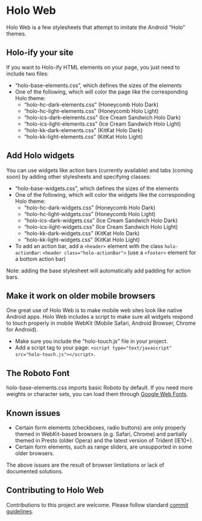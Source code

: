 # Holo Web

Holo Web is a few stylesheets that attempt to imitate the Android “Holo” themes.


## Holo-ify your site
If you want to Holo-ify HTML elements on your page, you just need to include two files:
* “holo-base-elements.css”, which defines the sizes of the elements
* One of the following, which will color the page like the corresponding Holo theme:
    - “holo-hc-dark-elements.css” (Honeycomb Holo Dark)
    - “holo-hc-light-elements.css” (Honeycomb Holo Light)
    - “holo-ics-dark-elements.css” (Ice Cream Sandwich Holo Dark)
    - “holo-ics-light-elements.css” (Ice Cream Sandwich Holo Light)
    - “holo-kk-dark-elements.css” (KitKat Holo Dark)
    - “holo-kk-light-elements.css” (KitKat Holo Light)

## Add Holo widgets
You can use widgets like action bars (currently available) and tabs (coming soon) by adding other stylesheets and specifying classes:
* “holo-base-widgets.css”, which defines the sizes of the elements
* One of the following, which will color the widgets like the corresponding Holo theme:
    - “holo-hc-dark-widgets.css” (Honeycomb Holo Dark)
    - “holo-hc-light-widgets.css” (Honeycomb Holo Light)
    - “holo-ics-dark-widgets.css” (Ice Cream Sandwich Holo Dark)
    - “holo-ics-light-widgets.css” (Ice Cream Sandwich Holo Light)
    - “holo-kk-dark-widgets.css” (KitKat Holo Dark)
    - “holo-kk-light-widgets.css” (KitKat Holo Light)
* To add an action bar, add a `<header>` element with the class `holo-actionBar`: `<header class="holo-actionBar">` (use a `<footer>` element for a bottom action bar)

Note: adding the base stylesheet will automatically add padding for action bars.

## Make it work on older mobile browsers
One great use of Holo Web is to make mobile web sites look like native Android apps.  Holo Web includes a script to make sure all widgets respond to touch properly in mobile WebKit (Mobile Safari, Android Browser, Chrome for Android).
* Make sure you include the “holo-touch.js” file in your project.
* Add a script tag to your page: `<script type="text/javascript" src="holo-touch.js"></script>`.

## The Roboto Font
holo-base-elements.css imports basic Roboto by default.  If you need more weights or character sets, you can load them through [Google Web Fonts](http://google.com/fonts#UsePlace:use/Collection:Roboto).

## Known issues
* Certain form elements (checkboxes, radio buttons) are only properly themed in WebKit-based browsers (e.g. Safari, Chrome) and partially themed in Presto (older Opera) and the latest version of Trident (IE10+).
* Certain form elements, such as range sliders, are unsupported in some older browsers.

The above issues are the result of browser limitations or lack of documented solutions.

## Contributing to Holo Web
Contributions to this project are welcome.  Please follow standard [commit guidelines](http://git-scm.com/book/ch5-2.html#Commit-Guidelines).